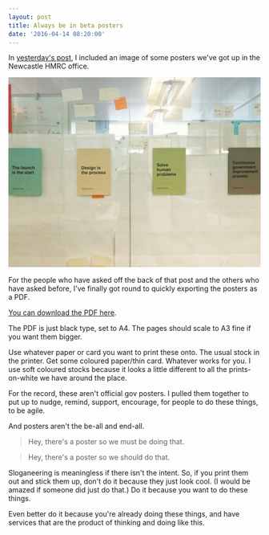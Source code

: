 ```yaml
---
layout: post
title: Always be in beta posters
date: '2016-04-14 08:20:00'
---
```

In [yesterday's post](2016-04-13-gov-patches), I included an image of some posters we've got up in the Newcastle HMRC office.

![](/assets/always-be-in-beta-posters.jpg)

For the people who have asked off the back of that post and the others who have asked before, I've finally got round to quickly exporting the posters as a PDF.

[You can download the PDF here](/assets/hmrc-always-in-beta-posters-a4.pdf).

The PDF is just black type, set to A4. The pages should scale to A3 fine if you want them bigger.

Use whatever paper or card you want to print these onto. The usual stock in the printer. Get some coloured paper/thin card. Whatever works for you. I use soft coloured stocks because it looks a little different to all the prints-on-white we have around the place.

For the record, these aren't official gov posters. I pulled them together to put up to nudge, remind, support, encourage, for people to do these things, to be agile.

And posters aren't the be-all and end-all.

> Hey, there's a poster so we must be doing that.

> Hey, there's a poster so we should do that.

Sloganeering is meaningless if there isn't the intent. So, if you print them out and stick them up, don't do it because they just look cool. (I would be amazed if someone did just do that.) Do it because you want to do these things.

Even better do it because you're already doing these things, and have services that are the product of thinking and doing like this.
